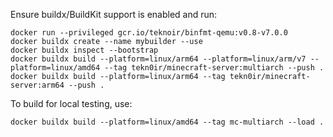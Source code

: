 Ensure buildx/BuildKit support is enabled and run:

```shell script
docker run --privileged gcr.io/teknoir/binfmt-qemu:v0.8-v7.0.0
docker buildx create --name mybuilder --use
docker buildx inspect --bootstrap
docker buildx build --platform=linux/arm64 --platform=linux/arm/v7 --platform=linux/amd64 --tag tekn0ir/minecraft-server:multiarch --push .
docker buildx build --platform=linux/arm64 --tag tekn0ir/minecraft-server:arm64 --push .
```

To build for local testing, use:

```shell script
docker buildx build --platform=linux/amd64 --tag mc-multiarch --load .
```
